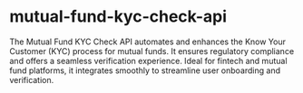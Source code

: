# mutual-fund-kyc-check-api
The Mutual Fund KYC Check API automates and enhances the Know Your Customer (KYC) process for mutual funds. It ensures regulatory compliance and offers a seamless verification experience. Ideal for fintech and mutual fund platforms, it integrates smoothly to streamline user onboarding and verification.
